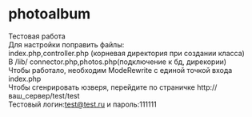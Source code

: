 # photoalbum
Тестовая работа<br/>
Для настройки поправить файлы:<br/>
index.php,controller.php (корневая директория при создании класса)<br/>
В /lib/ connector.php,photos.php(подключение к бд, дирекории)<br/>
Чтобы работало, необходим ModeRewrite с единой точкой входа index.php<br/>
Чтобы сгенрировать юзверя, перейдите по страничке http://ваш_сервер/test/test<br/>
Тестовый логин:test@test.ru и пароль:111111<br/>


